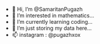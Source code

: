 - 👋 Hi, I’m @SamaritanPugazh
- 👀 I’m interested in mathematics...
- 🌱 I’m currently learning coding...
- 💞️ I’m just storing my data here...
- 📫 instagram : @pugazhxox

<!---
SamaritanPugazh/SamaritanPugazh is a ✨ special ✨ repository because its `README.md` (this file) appears on your GitHub profile.
You can click the Preview link to take a look at your changes.
--->
